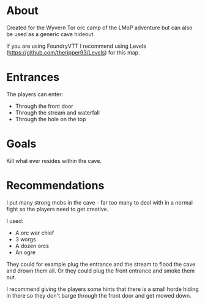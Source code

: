 # About
Created for the Wyvern Tor orc camp of the LMoP adventure but can also be used as a generic cave hideout.

If you are using FoundryVTT I recommend using Levels (https://github.com/theripper93/Levels) for this map.

# Entrances

The players can enter:

- Through the front door
- Through the stream and waterfall 
- Through the hole on the top

# Goals

Kill what ever resides within the cave.

# Recommendations

I put many strong mobs in the cave - far too many to deal with in a normal fight so the players need to get creative. 

I used:

- A orc war chief
- 3 worgs
- A dozen orcs
- An ogre

They could for example plug the entrance and the stream to flood the cave and drown them all. Or they could plug the front entrance and smoke them out.

I recommend giving the players some hints that there is a small horde hiding in there so they don't barge through the front door and get mowed down.